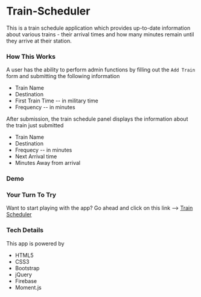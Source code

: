 # Train-Scheduler
This is a train schedule application which provides up-to-date information about various trains - their arrival times and how many minutes remain until they arrive at their station.

### How This Works
A user has the ability to perform admin functions by filling out the `Add Train` form and submitting the following information
  * Train Name
  * Destination
  * First Train Time -- in military time
  * Frequency -- in minutes

After submission, the train schedule panel displays the  information about the train just submitted
  * Train Name
  * Destination
  * Frequecy -- in minutes
  * Next Arrival time
  * Minutes Away from arrival  

### Demo

### Your Turn To Try
Want to start playing with the app? Go ahead and click on this link --> [Train Scheduler](https://winfredsunga-jw0226.github.io/Train-Scheduler/)  

### Tech Details
This app is powered by
 * HTML5
 * CSS3
 * Bootstrap
 * jQuery
 * Firebase
 * Moment.js

